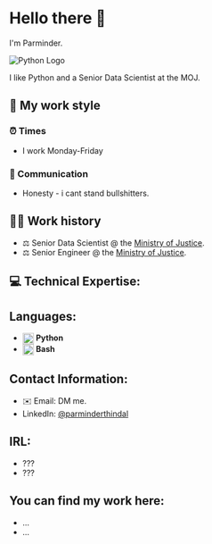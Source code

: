 # Hello there 👋

I'm Parminder.

![Python Logo](https://upload.wikimedia.org/wikipedia/commons/c/c3/Python-logo-notext.svg)

I like Python and a Senior Data Scientist at the MOJ.

## 💼 My work style

### ⏰ Times
- I work Monday-Friday

### 👥 Communication
- Honesty - i cant stand bullshitters.

## 👨‍💻 Work history

- ⚖️ Senior Data Scientist @ the [Ministry of Justice](https://www.gov.uk/government/organisations/ministry-of-justice).
- ⚖️ Senior Engineer @ the [Ministry of Justice](https://www.gov.uk/government/organisations/ministry-of-justice).

## 💻 Technical Expertise:

## Languages:
- <img src="https://upload.wikimedia.org/wikipedia/commons/c/c3/Python-logo-notext.svg" alt="Python Logo" width="20" height="20" style="vertical-align: middle;"> **Python**
- <img src="https://upload.wikimedia.org/wikipedia/commons/4/4b/Bash_Logo_Colored.svg" alt="Bash Logo" width="20" height="20" style="vertical-align: middle;"> **Bash**

    
## Contact Information:
- ✉️ Email: DM me.
- LinkedIn: [@parminderthindal](https://www.linkedin.com/in/parminderthindal/)

## IRL:
- ???
- ???
    
## You can find my work here:
- ...
- ...
